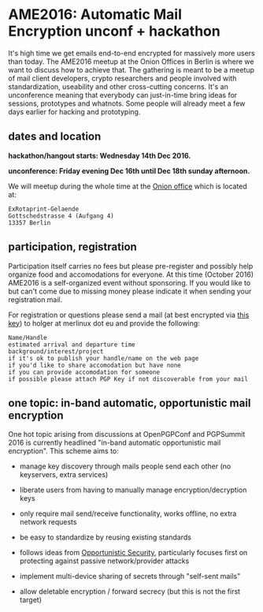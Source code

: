 
# AME2016: Automatic Mail Encryption unconf + hackathon

It's high time we get emails end-to-end encrypted for massively more users than today.  The AME2016 meetup at the Onion Offices in Berlin is where we want to discuss how to achieve that.  The gathering is meant to be a meetup of mail client developers, crypto researchers and people involved with standardization, useability and other cross-cutting concerns.  It's an unconference meaning that everybody can just-in-time bring ideas for sessions, prototypes and whatnots.  Some people will already meet a few days earlier for hacking and prototyping.

## dates and location

**hackathon/hangout starts: Wednesday 14th Dec 2016.**

**unconference: Friday evening Dec 16th until Dec 18th sunday afternoon.**

We will meetup during the whole time at the [Onion office](http://www.openstreetmap.org/node/3237956432#map=19/52.55048/13.36968) which is located at:

    ExRotaprint-Gelaende
    Gottschedstrasse 4 (Aufgang 4)
    13357 Berlin

## participation, registration

Participation itself carries no fees but please pre-register and possibly help organize food and accomodations for everyone.   At this time (October 2016) AME2016 is a self-organized event without sponsoring.  If you would like to but can't come due to missing money please indicate it when sending your registration mail.

For registration or questions please send a mail (at best encrypted via [this key](https://sks-keyservers.net/pks/lookup?op=get&fingerprint=on&search=0x8E3B03A279B772D6)) to holger at merlinux dot eu and provide the following:

    Name/Handle 
    estimated arrival and departure time
    background/interest/project
    if it's ok to publish your handle/name on the web page
    if you'd like to share accomodation but have none
    if you can provide accomodation for someone
    if possible please attach PGP Key if not discoverable from your mail


## one topic: in-band automatic, opportunistic mail encryption

One hot topic arising from discussions at OpenPGPConf and PGPSummit 2016 is currently headlined "in-band automatic opportunistic mail encryption".  This scheme aims to:

- manage key discovery through mails people send each other (no keyservers, extra services)

- liberate users from having to manually manage encryption/decryption keys

- only require mail send/receive functionality, works offline, no extra network requests

- be easy to standardize by reusing existing standards 

- follows ideas from [Opportunistic
  Security](https://tools.ietf.org/html/rfc7435), particularly focuses first on protecting against passive network/provider attacks

- implement multi-device sharing of secrets through "self-sent mails"

- allow deletable encryption / forward secrecy (but this is not the first target)

